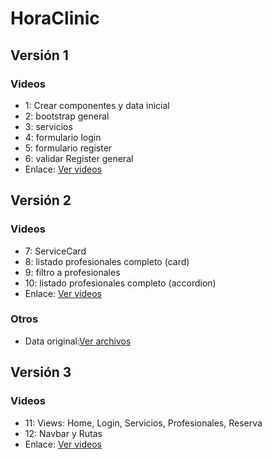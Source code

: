 # HoraClinic
## Versión 1
### Videos
- 1: Crear componentes y data inicial
- 2: bootstrap general
- 3: servicios
- 4: formulario login
- 5: formulario register
- 6: validar Register general
- Enlace: [Ver videos](https://drive.google.com/drive/folders/1bgSeAqpbHayECFhV2_8w0m2SXrjbnB_M?usp=sharing)
## Versión 2
### Videos
- 7: ServiceCard
- 8: listado profesionales completo (card)
- 9: filtro a profesionales
- 10: listado profesionales completo (accordion)
- Enlace: [Ver videos](https://drive.google.com/drive/folders/1NvfbmQr07m1zmG-W4r7R-8L7r9ufiG-y?usp=sharing)
### Otros
- Data original:[Ver archivos](https://drive.google.com/drive/folders/1Ccux1E_bDLNwnImTp_FwBmap8IOg-pqa?usp=sharing)
## Versión 3
### Videos
- 11: Views: Home, Login, Servicios, Profesionales, Reserva
- 12: Navbar y Rutas
- Enlace: [Ver videos](https://drive.google.com/drive/folders/18anS3L2du8Bg0ui_MA1st47jCLJsXz6L?usp=sharing)